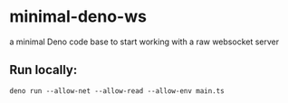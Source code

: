 # minimal-deno-ws
a minimal Deno code base to start working with a raw websocket server

## Run locally:
`deno run --allow-net --allow-read --allow-env main.ts`